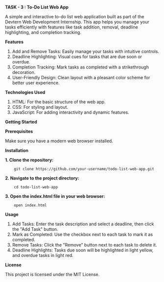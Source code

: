 **TASK - 3 : To-Do List Web App**

A simple and interactive to-do list web application built as part of the Devtern Web Development Internship. This app helps you manage your tasks efficiently with features like task addition, removal, deadline highlighting, and completion tracking.

**Features**

1. Add and Remove Tasks: Easily manage your tasks with intuitive controls.
2. Deadline Highlighting: Visual cues for tasks that are due soon or overdue.
3. Completion Tracking: Mark tasks as completed with a strikethrough decoration.
4. User-Friendly Design: Clean layout with a pleasant color scheme for better user experience.
   
**Technologies Used**

1. HTML: For the basic structure of the web app.
2. CSS: For styling and layout.
3. JavaScript: For adding interactivity and dynamic features.

**Getting Started**

   **Prerequisites**
   
   Make sure you have a modern web browser installed.

   **Installation**
   
   **1. Clone the repository:**
     
        git clone https://github.com/your-username/todo-list-web-app.git

   **2. Navigate to the project directory:**
         
        cd todo-list-web-app
         
   **3. Open the index.html file in your web browser:**

        open index.html
          
**Usage**

1. Add Tasks: Enter the task description and select a deadline, then click the "Add Task" button.
2. Mark as Completed: Use the checkbox next to each task to mark it as completed.
3. Remove Tasks: Click the "Remove" button next to each task to delete it.
4. Deadline Highlights: Tasks due soon will be highlighted in light yellow, and overdue tasks in light red.
   
**License**

This project is licensed under the MIT License.
